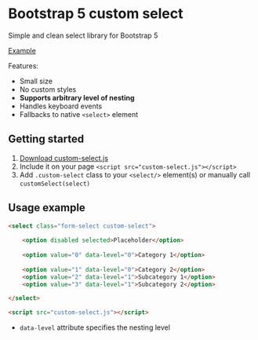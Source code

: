 # Bootstrap 5 custom select
Simple and clean select library for Bootstrap 5

[Example](https://oeoe.moe/bootstrap-5-custom-select)

Features:
- Small size
- No custom styles
- **Supports arbitrary level of nesting**
- Handles keyboard events
- Fallbacks to native `<select>` element

## Getting started

1. [Download custom-select.js](https://raw.githubusercontent.com/smugd/bootstrap-5-custom-select/main/custom-select.js)
2. Include it on your page `<script src="custom-select.js"></script>`
3. Add `.custom-select` class to your `<select/>` element(s) or manually call `customSelect(select)`

## Usage example

```html
<select class="form-select custom-select">
  
    <option disabled selected>Placeholder</option>
  
    <option value="0" data-level="0">Category 1</option>
  
    <option value="1" data-level="0">Category 2</option>
    <option value="2" data-level="1">Subcategory 1</option>
    <option value="3" data-level="1">Subcategory 2</option>

</select>

<script src="custom-select.js"></script>
```
- `data-level` attribute specifies the nesting level
